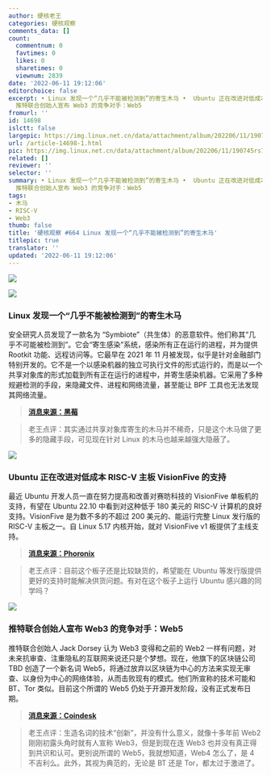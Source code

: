 ```yaml
---
author: 硬核老王
categories: 硬核观察
comments_data: []
count:
  commentnum: 0
  favtimes: 0
  likes: 0
  sharetimes: 0
  viewnum: 2839
date: '2022-06-11 19:12:06'
editorchoice: false
excerpt: • Linux 发现一个“几乎不能被检测到”的寄生木马 •  Ubuntu 正在改进对低成本 RISC-V 主板 VisionFive 的支持 •
  推特联合创始人宣布 Web3 的竞争对手：Web5
fromurl: ''
id: 14698
islctt: false
largepic: https://img.linux.net.cn/data/attachment/album/202206/11/190745rs7qlase79h6su0t.jpg
url: /article-14698-1.html
pic: https://img.linux.net.cn/data/attachment/album/202206/11/190745rs7qlase79h6su0t.jpg.thumb.jpg
related: []
reviewer: ''
selector: ''
summary: • Linux 发现一个“几乎不能被检测到”的寄生木马 •  Ubuntu 正在改进对低成本 RISC-V 主板 VisionFive 的支持 •
  推特联合创始人宣布 Web3 的竞争对手：Web5
tags:
- 木马
- RISC-V
- Web3
thumb: false
title: '硬核观察 #664 Linux 发现一个“几乎不能被检测到”的寄生木马'
titlepic: true
translator: ''
updated: '2022-06-11 19:12:06'
---
```


![](/data/attachment/album/202206/11/190745rs7qlase79h6su0t.jpg)


![](/data/attachment/album/202206/11/190809t3dw7g3wc1gu7v3e.jpg)


### Linux 发现一个“几乎不能被检测到”的寄生木马


安全研究人员发现了一款名为 “Symbiote”（共生体）的恶意软件。他们称其“几乎不可能被检测到”。它会“寄生感染”系统，感染所有正在运行的进程，并为提供 Rootkit 功能、远程访问等。它最早在 2021 年 11 月被发现，似乎是针对金融部门特别开发的。它不是一个以感染机器的独立可执行文件的形式运行的，而是以一个共享对象库的形式加载到所有正在运行的进程中，并寄生感染机器。它采用了多种规避检测的手段，来隐藏文件、进程和网络流量，甚至能让 BPF 工具也无法发现其网络流量。



> 
> **[消息来源：黑莓](https://blogs.blackberry.com/en/2022/06/symbiote-a-new-nearly-impossible-to-detect-linux-threat)**
> 
> 
> 



> 
> 老王点评：其实通过共享对象库寄生的木马并不稀奇，只是这个木马做了更多的隐藏手段，可见现在针对 Linux 的木马也越来越强大隐蔽了。
> 
> 
> 


![](/data/attachment/album/202206/11/190836iezi1deeoyhko4de.jpg)


### Ubuntu 正在改进对低成本 RISC-V 主板 VisionFive 的支持


最近 Ubuntu 开发人员一直在努力提高和改善对赛昉科技的 VisionFive 单板机的支持，有望在 Ubuntu 22.10 中看到对这种低于 180 美元的 RISC-V 计算机的良好支持。VisionFive 是为数不多的不超过 200 美元的、能运行完整 Linux 发行版的 RISC-V 主板之一。自 Linux 5.17 内核开始，就对 VisionFive v1 板提供了主线支持。



> 
> **[消息来源：Phoronix](https://www.phoronix.com/scan.php?page=news_item&px=Ubuntu-VisionFive-WIP)**
> 
> 
> 



> 
> 老王点评：目前这个板子还是比较缺货的，希望能在 Ubuntu 等发行版提供更好的支持时能解决供货问题。有对在这个板子上运行 Ubuntu 感兴趣的同学吗？
> 
> 
> 


![](/data/attachment/album/202206/11/190852dj7jmd77caxzdjjw.jpg)


### 推特联合创始人宣布 Web3 的竞争对手：Web5


推特联合创始人 Jack Dorsey 认为 Web3 变得和之前的 Web2 一样有问题，对未来抗审查、注重隐私的互联网来说还只是个梦想。现在，他旗下的区块链公司 TBD 创造了一个新名词 Web5，将通过放弃以区块链为中心的方法来实现无审查、以身份为中心的网络体验，从而击败现有的模式。他们所宣称的技术可能和 BT、Tor 类似。目前这个所谓的 Web5 仍处于开源开发阶段，没有正式发布日期。



> 
> **[消息来源：Coindesk](https://www.coindesk.com/business/2022/06/10/jack-dorseys-tbd-announces-web-3-competitor-web5/)**
> 
> 
> 



> 
> 老王点评：生造名词的技术“创新”，并没有什么意义，就像十多年前 Web2 刚刚初露头角时就有人宣称 Web3，但是到现在连 Web3 也并没有真正得到共识和认可。更别说所谓的 Web5，我就想知道，Web4 怎么了，是 4 不吉利么。此外，其视为典范的，无论是 BT 还是 Tor，都太过于激进了。
> 
> 
>